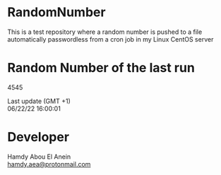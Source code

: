 # RandomNumber    
This is a test repository where a random number is pushed to a file automatically passwordless from a cron job in my Linux CentOS server    
# Random Number of the last run   
4545
      
Last update (GMT +1)    
06/22/22 16:00:01
# Developer    
Hamdy Abou El Anein   
hamdy.aea@protonmail.com
